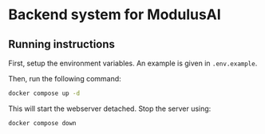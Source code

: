 # Backend system for ModulusAI

## Running instructions

First, setup the environment variables. An example is given in `.env.example`.

Then, run the following command:

```bash
docker compose up -d
```

This will start the webserver detached. Stop the server using:

```bash
docker compose down
```
